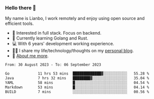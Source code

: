 ### Hello there 👋

My name is Lianbo, I work remotely and enjoy using open source and efficient tools.

- 🔭 Interested in full stack. Focus on backend.
- 🌱 Currently learning Golang and Rust.
- 💻 With 6 years' development working experience.
- ✍🏻 I share my life/technology/thoughts on my [personal blog](https://godruoyi.com).
- 👒 [About me more](https://godruoyi.com/posts/About-godruoyi).

<!--START_SECTION:waka-->

```txt
From: 30 August 2023 - To: 06 September 2023

Go             11 hrs 53 mins  █████████████▓░░░░░░░░░░░   55.28 %
Java           7 hrs 32 mins   ████████▓░░░░░░░░░░░░░░░░   35.04 %
YAML           58 mins         █░░░░░░░░░░░░░░░░░░░░░░░░   04.54 %
Markdown       53 mins         █░░░░░░░░░░░░░░░░░░░░░░░░   04.14 %
BUILD          7 mins          ░░░░░░░░░░░░░░░░░░░░░░░░░   00.56 %
```

<!--END_SECTION:waka-->
